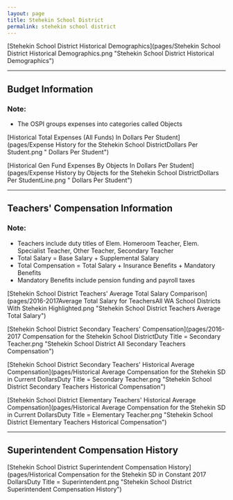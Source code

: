 ```yaml
---
layout: page
title: Stehekin School District
permalink: stehekin school district
---
```



[Stehekin School District Historical Demographics](pages/Stehekin School District Historical Demographics.png "Stehekin School District Historical Demographics")

___

## Budget Information
### Note:
- The OSPI groups expenses into categories called Objects

[Historical Total Expenses (All Funds) In Dollars Per Student](pages/Expense History for the Stehekin School DistrictDollars Per Student.png " Dollars Per Student")

[Historical Gen Fund Expenses By Objects In Dollars Per Student](pages/Expense History by Objects for the Stehekin School DistrictDollars Per StudentLine.png " Dollars Per Student")


___

## Teachers' Compensation Information
### Note:
- Teachers include duty titles of Elem. Homeroom Teacher, Elem. Specialist Teacher, Other Teacher, Secondary Teacher
- Total Salary = Base Salary + Supplemental Salary
- Total Compensation = Total Salary + Insurance Benefits + Mandatory Benefits
- Mandatory Benefits include pension funding and payroll taxes

[Stehekin School District Teachers' Average Total Salary Comparison](pages/2016-2017Average Total Salary for TeachersAll WA School Districts With Stehekin Highlighted.png "Stehekin School District Teachers Average Total Salary")

[Stehekin School District Secondary Teachers' Compensation](pages/2016-2017 Compensation for the Stehekin School DistrictDuty Title = Secondary Teacher.png "Stehekin School District All Secondary Teachers Compensation")

[Stehekin School District Secondary Teachers' Historical Average Compensation](pages/Historical Average Compensation for the Stehekin SD in Current DollarsDuty Title = Secondary Teacher.png "Stehekin School District Secondary Teachers Historical Compensation")

[Stehekin School District Elementary Teachers' Historical Average Compensation](pages/Historical Average Compensation for the Stehekin SD in Current DollarsDuty Title = Elementary Teacher.png "Stehekin School District Elementary Teachers Historical Compensation")


___

## Superintendent Compensation History

[Stehekin School District Superintendent Compensation History](pages/Historical Compensation for the Stehekin SD in Constant 2017 DollarsDuty Title = Superintendent.png "Stehekin School District Superintendent Compensation History")

